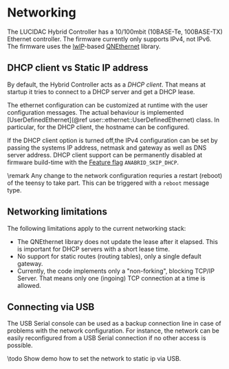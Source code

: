 # Networking

The LUCIDAC Hybrid Controller has a 10/100mbit (10BASE-Te, 100BASE-TX) Ethernet controller. The firmware currently
only supports IPv4, not IPv6. The firmware uses the [lwIP](https://en.wikipedia.org/wiki/LwIP)-based
[QNEthernet](https://github.com/ssilverman/QNEthernet) library.

## DHCP client vs Static IP address
By default, the Hybrid Controller acts as a *DHCP client*. That means at startup it tries to
connect to a DHCP server and get a DHCP lease. 

The ethernet configuration can be customized at runtime with the user configuration messages.
The actual behaviour is implemented [UserDefinedEthernet](@ref user::ethernet::UserDefinedEthernet)
class. In particular, for the DHCP client, the hostname can be configured.

If the DHCP client option is turned off,the IPv4 configuration can be set by passing the systems IP address,
netmask and gateway as well as DNS server address.
DHCP client support can be permanently disabled at firmware build-time with
the [Feature flag](feature-flags.md) `ANABRID_SKIP_DHCP`.

\remark 
Any change to the network configuration requries a restart (reboot) of the teensy to take part. This
can be triggered with a `reboot` message type.

## Networking limitations

The following limitations apply to the current networking stack:

* The QNEthernet library does not update the lease after it elapsed. This is important 
  for DHCP servers with a short lease time.
* No support for static routes (routing tables), only a single default gateway.
* Currently, the code implements only a "non-forking", blocking TCP/IP Server. That means only
  one (ingoing) TCP connection at a time is allowed.

## Connecting via USB

The USB Serial console can be used as a backup connection line in case of problems with the network
configuration. For instance, the network can be easily reconfigured from a USB Serial connection
if no other access is possible.

\todo
Show demo how to set the network to static ip via USB.
